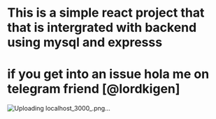 # This is a simple react project that  that is intergrated with backend  using mysql and expresss

# if you get into an issue hola me on telegram friend [@lordkigen]

![Uploading localhost_3000_.png…]()
